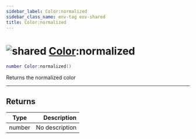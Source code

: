 ```yaml
---
sidebar_label: Color:normalized
sidebar_class_name: env-tag env-shared
title: Color:normalized
---
```


# <img src='/img/wiki/shared.png' alt='shared' classname='env-tag' /> [Color](../color/README.md):normalized

```lua
number Color:normalized()
```

Returns the normalized color<br/>

-----------------
## Returns

| Type   | Description |
| ------ | ----------: |
| number | No description |
